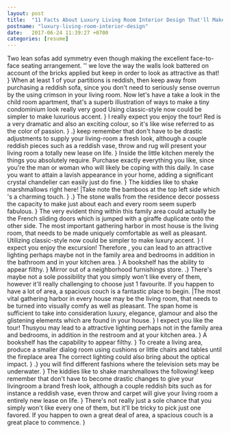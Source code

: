 ```yaml
---
layout: post
title:  "11 Facts About Luxury Living Room Interior Design That'll Make Your Hair Stand on End"
postname: "luxury-living-room-interior-design"
date:   2017-06-24 11:39:27 +0700
categories: [resume]
---
```

Two lean sofas add symmetry even though making the excellent face-to-face seating arrangement. '' we love the way the walls look battered on account of the bricks applied but keep in order to look as attractive as that! } When at least 1 of your partitions is reddish, then keep away from purchasing a reddish sofa, since you don't need to seriously sense overrun by the using crimson in your living room. Now let's have a take a look in the child room apartment, that's a superb illustration of ways to make a tiny condominium look really very good Using classic-style now could be simpler to make luxurious accent. } I really expect you enjoy the tour! Red is a very dramatic and also an exciting colour, so it's like wise referred to as the color of passion. } .} keep remember that don't have to be drastic adjustments to supply your living-room a fresh look, although a couple reddish pieces such as a reddish vase, throw and rug will present your living room a totally new lease on life. } Inside the little kitchen merely the things you absolutely require. Purchase exactly everything you like, since you're the man or woman who will likely be coping with this daily. In case you want to attain a lavish appearance in your home, adding a significant crystal chandelier can easily just do fine. } The kiddies like to shake marshmallows right here! |Take note the bamboos at the top left side which 's a charming touch. } .} The stone walls from the residence decor possess the capacity to make just about each and every room seem superb fabulous. } The very evident thing within this family area could actually be the French sliding doors which is jumped with a giraffe duplicate onto the other side. The most important gathering harbor in most house is the living room, that needs to be made uniquely comfortable as well as pleasant. Utilizing classic-style now could be simpler to make luxury accent. } I expect you enjoy the excursion! Therefore , you can lead to an attractive lighting perhaps maybe not in the family area and bedrooms in addition in the bathroom and in your kitchen area. } A bookshelf has the ability to appear filthy. } Mirror out of a neighborhood furnishings store. .} There's maybe not a sole possibility that you simply won't like every of them, however it'll really challenging to choose just 1 favourite. If you happen to have a lot of area, a spacious couch is a fantastic place to begin. |The most vital gathering harbor in every house may be the living room, that needs to be turned into visually comfy as well as pleasant. The span home is sufficient to take into consideration luxury, elegance, glamour and also the glistening elements which are found in your house. } I expect you like the tour! Thusyou may lead to a attractive lighting perhaps not in the family area and bedrooms, in addition in the restroom and at your kitchen area. } A bookshelf has the capability to appear filthy. } To create a living area, produce a smaller dialog room using cushions or little chairs and tables until the fireplace area The correct lighting could also bring about the optical impact. } .} you will find different fashions where the television sets may be underwater. } The kiddies like to shake marshmallows the following! keep remember that don't have to become drastic changes to give your livingroom a brand fresh look, although a couple reddish bits such as for instance a reddish vase, even throw and carpet will give your living room a entirely new lease on life. } There's not really just a sole chance that you simply won't like every one of them, but it'll be tricky to pick just one favored. If you happen to own a great deal of area, a spacious couch is a great place to commence. }
